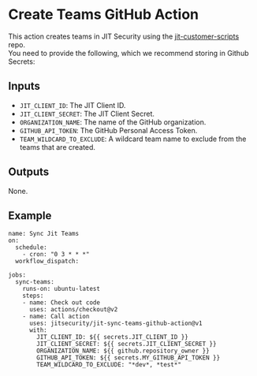# Create Teams GitHub Action

This action creates teams in JIT Security using the [jit-customer-scripts](https://github.com/jitsecurity/jit-customer-scripts) repo.\
You need to provide the following, which we recommend storing in Github Secrets:


## Inputs

* `JIT_CLIENT_ID`: The JIT Client ID.
* `JIT_CLIENT_SECRET`: The JIT Client Secret.
* `ORGANIZATION_NAME`: The name of the GitHub organization.
* `GITHUB_API_TOKEN`: The GitHub Personal Access Token.
* `TEAM_WILDCARD_TO_EXCLUDE`: A wildcard team name to exclude from the teams that are created.

## Outputs

None.

## Example
```
name: Sync Jit Teams
on:
  schedule:
    - cron: "0 3 * * *"
  workflow_dispatch:

jobs:
  sync-teams:
    runs-on: ubuntu-latest
    steps:
    - name: Check out code
      uses: actions/checkout@v2
    - name: Call action
      uses: jitsecurity/jit-sync-teams-github-action@v1
      with:
        JIT_CLIENT_ID: ${{ secrets.JIT_CLIENT_ID }}
        JIT_CLIENT_SECRET: ${{ secrets.JIT_CLIENT_SECRET }}
        ORGANIZATION_NAME: ${{ github.repository_owner }}
        GITHUB_API_TOKEN: ${{ secrets.MY_GITHUB_API_TOKEN }}
        TEAM_WILDCARD_TO_EXCLUDE: "*dev*, *test*"
```